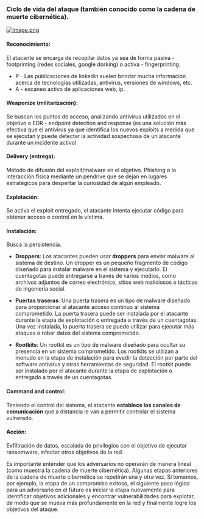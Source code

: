 ### Ciclo de vida del ataque (también conocido como la cadena de muerte cibernética).

[![image.png](https://i.postimg.cc/zXtrNVPj/image.png)](https://postimg.cc/JGkgc48D)
#### Reconocimiento: 
El atacante se encarga de recopilar datos ya sea de forma pasiva - footprinting (redes sociales, google dorking) o activa - fingerprinting.
- P - Las publicaciones de linkedin suelen brindar mucha información acerca de tecnologías utilizadas, antivirus, versiones de windows, etc.
- A - escaneo activo de aplicaciones web, ip.

#### Weaponize (militarización): 
Se buscan los puntos de acceso, analizando antivirus utilizados en el objetivo o EDR - endpoint detection and response (es una solución más efectiva que el antivirus ya que identifica los nuevos exploits a medida que se ejecutan y puede detectar la actividad sospechosa de un atacante durante un incidente activo)

#### Delivery (entrega): 
Método de difusión del exploit/malware en el objetivo. Phishing o la interacción física mediante un pendrive que se dejan en lugares estratégicos para despertar la curiosidad de algún empleado.

#### Explotación:
Se activa el exploit entregado, el atacante intenta ejecutar código para obtener acceso o control en la víctima.

#### Instalación: 
Busca la persistencia.
- **Droppers**: Los atacantes pueden usar **droppers** para enviar malware al sistema de destino. Un dropper es un pequeño fragmento de código diseñado para instalar malware en el sistema y ejecutarlo. El cuentagotas puede entregarse a través de varios medios, como archivos adjuntos de correo electrónico, sitios web maliciosos o tácticas de ingeniería social.
    
- **Puertas traseras**: Una puerta trasera es un tipo de malware diseñado para proporcionar al atacante acceso continuo al sistema comprometido. La puerta trasera puede ser instalada por el atacante durante la etapa de explotación o entregada a través de un cuentagotas. Una vez instalada, la puerta trasera se puede utilizar para ejecutar más ataques o robar datos del sistema comprometido.
    
- **Rootkits**: Un rootkit es un tipo de malware diseñado para ocultar su presencia en un sistema comprometido. Los rootkits se utilizan a menudo en la etapa de instalación para evadir la detección por parte del software antivirus y otras herramientas de seguridad. El rootkit puede ser instalado por el atacante durante la etapa de explotación o entregado a través de un cuentagotas.

#### Command and control:
Teniendo el control del sistema, el atacante **establece los canales de comunicación** que a distancia le van a permitir controlar el sistema vulnerado.

#### Acción: 
Exfiltración de datos, escalada de privilegios con el objetivo de ejecutar ransomware, infectar otros objetivos de la red.

Es importante entender que los adversarios no operarán de manera lineal (como muestra la cadena de muerte cibernética). Algunas etapas anteriores de la cadena de muerte cibernética se repetirán una y otra vez. Si tomamos, por ejemplo, la etapa de un compromiso exitoso, el siguiente paso lógico para un adversario en el futuro es iniciar la etapa nuevamente para identificar objetivos adicionales y encontrar vulnerabilidades para explotar, de modo que se mueva más profundamente en la red y finalmente logre los objetivos del ataque.